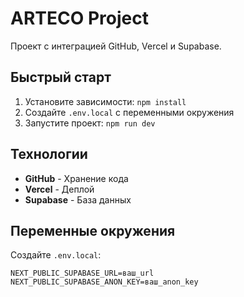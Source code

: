 # ARTECO Project

Проект с интеграцией GitHub, Vercel и Supabase.

## Быстрый старт

1. Установите зависимости: `npm install`
2. Создайте `.env.local` с переменными окружения
3. Запустите проект: `npm run dev`

## Технологии

- **GitHub** - Хранение кода
- **Vercel** - Деплой
- **Supabase** - База данных

## Переменные окружения

Создайте `.env.local`:
```
NEXT_PUBLIC_SUPABASE_URL=ваш_url
NEXT_PUBLIC_SUPABASE_ANON_KEY=ваш_anon_key
```

